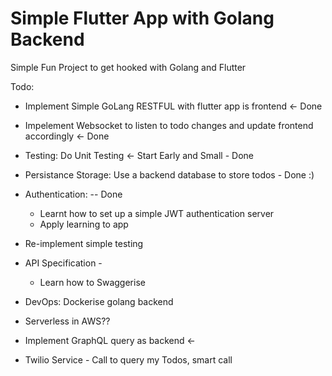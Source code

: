 # Simple Flutter App with Golang Backend

Simple Fun Project to get hooked with Golang and Flutter

Todo: 
- Implement Simple GoLang RESTFUL with flutter app is frontend <- Done
- Impelement Websocket to listen to todo changes and update frontend accordingly <- Done


- Testing: Do Unit Testing <- Start Early and Small - Done


- Persistance Storage: Use a backend database to store todos - Done :)

- Authentication: -- Done
    - Learnt how to set up a simple JWT authentication server
    - Apply learning to app


- Re-implement simple testing

- API Specification -
    - Learn how to Swaggerise

- DevOps: Dockerise golang backend



- Serverless in AWS??
- Implement GraphQL query as backend <-
- Twilio Service - Call to query my Todos, smart call